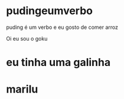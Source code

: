 # pudingeumverbo
puding é um verbo e eu gosto de comer
arroz
<P> Oi eu sou o goku</p>
<h1> eu tinha uma galinha<h1>
<h2 que se chamava <h2>
<h1> marilu<h1>
